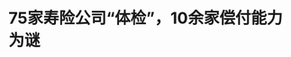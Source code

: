 <!DOCTYPE html>
<html lang="zh-CN">

<head>
    
<title>75家寿险公司“体检”，10余家偿付能力为谜_腾讯新闻</title>
<meta name="keywords" content="寿险公司,保险公司,体检">
<meta name="description" content="当你投保时，首要之务要看保险公司的哪项指标？答案是偿付能力。它是保险公司经营发展的生命线，亦是保险公司对保单持有人履行赔付义务的能力。国家金融监督管理总局最新数据显示，2025年一季度末，保险公司偿付能力保持充足。《保险公司偿付能力管理规定》明确，保险公司偿付能力达标的标准为：核心偿付能力充足率不低于5...">
<meta name="author" content="腾讯网">
<meta name="copyright" content="Copyright 1998 - 2025 Tencent. All Rights Reserved">
<meta property="og:type" content="news" />

<meta property="og:title" content="75家寿险公司“体检”，10余家偿付能力为谜_腾讯新闻" />
<meta property="og:description" content="当你投保时，首要之务要看保险公司的哪项指标？答案是偿付能力。它是保险公司经营发展的生命线，亦是保险公司对保单持有人履行赔付义务的能力。国家金融监督管理总局最新数据显示，2025年一季度末，保险公司偿付能力保持充足。《保险公司偿付能力管理规定》明确，保险公司偿付能力达标的标准为：核心偿付能力充足率不低于5..." />
<meta property="og:url" content="https://news.qq.com/rain/a/20250603A00W5H00" />
<meta property="og:image" content="https://inews.gtimg.com/news_ls/Oe_W-8awrJrGsNxd3IDfZv1oskSN-zPBOI59LfCrOTPEcAA_640330/0" />
<meta property="article:author" content="南方周末" />
<meta property="article:published_time" content="2025-06-03 09:00:12" />
<meta property="category" content="finance" />

<meta name="baidu-site-verification" content="jJeIJ5X7pP" />
    <meta charset="utf-8" />
<meta http-equiv="X-UA-Compatible" content="IE=Edge" />
<meta name="viewport" content="width=device-width, initial-scale=1, shrink-to-fit=no" />
<link rel="dns-prefetch" href="mat1.gtimg.com">
<link rel="dns-prefetch" href="i.news.qq.com">
<link rel="shortcut icon" href="https://mat1.gtimg.com/qqcdn/qqindex2021/favicon.ico">
<script nomodule="true" src="https://mat1.gtimg.com/qqcdn/qqindex2021/common-static/20240515201444/core3-37-1.min.js"></script>
<script>
  try {
    if (!window.IntersectionObserver) {
      var observerScript = document.createElement('script');
      observerScript.src = "https://mat1.gtimg.com/qqcdn/qqindex2021/common-static/20241024141058/intersection-observer-polyfill.js";
      document.head.appendChild(observerScript);
    }
  } catch (error) {}
</script>

<script>
  try {
    if (!Element.prototype.scrollTo) {
      var scrollScript = document.createElement('script');
      scrollScript.src = "https://mat1.gtimg.com/qqcdn/qqindex2021/common-static/20241025153001/scroll-behavior-polyfill.js";
      document.head.appendChild(scrollScript);
    }
  } catch (error) {}
</script>
<script>
  try {
    if ('scrollRestoration' in window.history) {
      window.history.scrollRestoration = 'manual';
    }
    window.isPcClient = Boolean(window.electron) && (
      window.navigator.userAgent.indexOf('pc-client') > 0 ||
      window.navigator.userAgent.indexOf('TencentNews') > 0
    );
  } catch {}
</script>
<script>
  try {
    if (window.isPcClient) {
      var bodyStyle = document.createElement('style');
      bodyStyle.innerText = 'body{ zoom: 0.95 }';
      document.head.appendChild(bodyStyle);
    }
  } catch {}
</script>
<script>
  window.DATA = {"url":"https://view.inews.qq.com/a/20250603A00W5H00","article_id":"20250603A00W5H00","article_type":"0","title":"75家寿险公司“体检”，10余家偿付能力为谜","desc":"当你投保时，首要之务要看保险公司的哪项指标？答案是偿付能力。它是保险公司经营发展的生命线，亦是保险公司对保单持有人履行赔付义务的能力。国家金融监督管理总局最新数据显示，2025年一季度末，保险公司偿付能力保持充足。《保险公司偿付能力管理规定》明确，保险公司偿付能力达标的标准为：核心偿付能力充足率不低于5...","iNewsRecommendLevel":1,"abstract":"当你投保时，首要之务要看保险公司的哪项指标？答案是偿付能力。它是保险公司经营发展的生命线，亦是保险公司对保单持有人履行赔付义务的能力。国家金融监督管理总局最新数据显示，2025年一季度末，保险公司偿付能力保持充足。《保险公司偿付能力管理规定》明确，保险公司偿付能力达标的标准为：核心偿付能力充足率不低于5...","catalog1":"finance","ad_channel_sign":"finance","introduction":"","media":"南方周末","media_id":"1052","pubtime":"2025-06-03 09:00:12","comment_id":"8416909787","political":0,"cmsId":"20250603A00W5H00","cms_id":"20250603A00W5H00","closeAllAd":0,"closeAllFavorite":false,"originContent":{"directory":{"ai_list":[{"desc":"保险公司偿付能力的重要性","link":"AIPOS_0"},{"desc":"偿付能力达标的标准","link":"AIPOS_1"},{"desc":"部分寿险公司偿付能力问题","link":"AIPOS_2"},{"desc":"偿付能力充足率的计算方式","link":"AIPOS_3"},{"desc":"14家未披露偿付能力报告的公司","link":"AIPOS_4"}],"enable":1,"list":null},"key_points_show":["2025年一季度末，保险公司偿付能力保持充足，但部分中小寿险公司偿付能力问题不乐观。","61家披露偿付能力报告的寿险公司中，华汇人寿“双率”均高约2000%，却不达标，而达标的60家寿险公司则有过半“双率”环比同降。","由于低利率环境和新旧会计准则切换影响，寿险公司资产和负债的久期缺口较大，可能影响偿付能力。","目前，上市寿险公司平均久期缺口在5年左右，14家未披露偿付能力偿付能力报告的公司存在一定的经营风险。","为提升偿付能力，寿险公司可通过内源性和外生性两种方式优化偿付能力，如优化资产负债结构、增资与发债等。"],"text":"\u003cdiv class=\"rich_media_content\"\u003e\u003cp style=\"text-align: justify\"\u003e\u003c!--AIPOS_0--\u003e当你投保时，首要之务要看保险公司的哪项指标？答案是偿付能力。它是保险公司经营发展的生命线，亦是保险公司对保单持有人履行赔付义务的能力。\u003c/p\u003e\u003cp style=\"text-align: justify\"\u003e国家金融监督管理总局最新数据显示，2025年一季度末，保险公司偿付能力保持充足。\u003c/p\u003e\u003cp style=\"text-align: justify\"\u003e\u003c!--AIPOS_1--\u003e《保险公司偿付能力管理规定》明确，保险公司偿付能力达标的标准为：核心偿付能力充足率不低于50%；综合偿付能力充足率不低于100%；风险综合评级在B类及以上。如果以上三个指标有一个不满足，即属于偿付能力不达标公司。\u003c/p\u003e\u003cp style=\"text-align: justify\"\u003e\u003c!--AIPOS_2--\u003e南方周末新金融研究中心研究员历时两周统计分析发现，寿险业整体综合偿付能力充足率和核心偿付能力充足率（下称“双率”）均环比略升。但披露偿付能力报告的61家寿险公司中，华汇人寿“双率”均高约2000%，却不达标，而达标的60家寿险公司则有过半“双率”环比同降。更有14家寿险公司未按规定披露偿付能力报告。这意味着部分中小寿险公司偿付能力问题不乐观。\u003c/p\u003e\u003cp style=\"text-align: justify\"\u003e一位接受南方周末新金融研究中心研究员调研的寿险业资深人士分析称，在当前低利率环境下，叠加新旧会计准则切换影响，寿险公司资产和负债的久期缺口较大。如果资产端公允价值增加额小于负债端准备金增加额，净资产就会下降，进而影响寿险公司偿付能力。其推算，目前上市寿险公司平均久期缺口在5年左右。\u003c/p\u003e\u003ch4\u003e14家未披露偿付能力\u003c/h4\u003e\u003cp style=\"text-align: justify\"\u003e偿付能力报告是险企的定期“体检表”，及时披露偿付能力报告是保险公司的应尽义务。\u003c/p\u003e\u003cp style=\"text-align: justify\"\u003e《保险公司偿付能力监管规则第15号：偿付能力信息公开披露》第二章第十四条规定，保险公司不能按时公开披露偿付能力信息的，应当在规定的公开披露期限之前，在公司官方网站首页公布不能按时披露的原因及预计披露的时间。\u003c/p\u003e\u003cp style=\"text-align: justify\"\u003e\u003c!--AIPOS_3--\u003e何谓偿付能力充足率？它是实际资本与最低资本的比值。其中，实际资本为保险公司的认可资产减去认可负债；最低资本是监管要求险企应该具有的资本数额，为根据偿付能力监管规则计算所得。\u003c/p\u003e\u003cp style=\"text-align: justify\"\u003e\u003c!--AIPOS_4--\u003e南方周末新金融研究中心研究员历时两周统计并分析现存75家寿险公司发现，截至目前，共有14家寿险公司仍未披露2025年一季度偿付能力报告。75家寿险公司为国家金融监督管理总局最新公布的保险机构法人名单中所指寿险公司，不包括健康险和养老险公司。\u003c/p\u003e\u003cp style=\"text-align: center\" class=\"contentImg image\"\u003e\u003c!--IMG_0--\u003e \u003c/p\u003e\u003cp style=\"text-align: justify\"\u003e这14家寿险公司中，大多数公司偿付能力报告停滞在2021年，\u003c!--SECURE_LINK_BEGIN_0--\u003e合众人寿\u003c!--SECURE_LINK_END_0--\u003e和国华人寿为2024年新增。这些公司并未在其官网进行任何说明公告。南方周末新金融研究中心研究员在调研中发现，行业中有寿险公司因资产重组被豁免披露的先例，如大家人寿等。瑞众人寿、汇中人寿和海港人寿亦因重组而来。其他几家则可能存在一定的经营风险。以君康人寿为例，该公司在正式营业的19年中三次改名，各路股东相继跌倒，近期将再次更名为“富泽人寿”。这一消息也在1月20日国家市场监督管理总局披露的最新企业申报登记公告中得到证实。激进投资、营收下滑、资不抵债、偿付能力不足······相似的戏码似乎在上海人寿和渤海人寿等公司身上上演。\u003c!--MID_AD_0--\u003e\u003c!--EOP_0--\u003e\u003c/p\u003e\u003c!--MID_ARTICLE_AD_0--\u003e\u003c!--PARAGRAPH_0--\u003e\u003cp style=\"text-align: justify\"\u003e南方周末新金融研究中心研究员认为，除几家重组而生的公司外，长期不披露偿付能力报告的公司在向外界传递风险信号，而风险累积早有预兆。过往十年，上述14家寿险公司多采取激进的“保险资产驱动”经营模式。自2015年起，负债端依赖趸缴和短期期缴类理财型产品，资产端则激进布局股权和不动产投资领域，甚至挪作他用，由此引发资产端和负债端失衡等一系列问题。\u003c/p\u003e\u003cp style=\"text-align: justify\"\u003e南方周末新金融研究中心研究员调研发现，正是在这样的背景下，监管机构于2017年推动“偿二代二期”建设。“偿二代”即中国第二代偿付能力监管体系，始于2012年原中国保监会发布的《中国第二代偿付能力监管制度体系建设规划》，经过2016年和2022年两次完善，逐步形成目前既符合我国国情又具国际可比性的风险导向“偿二代二期”偿付能力监管体系。\u003c/p\u003e\u003cp style=\"text-align: justify\"\u003e“偿二代”二期出台的目的是从严认定资本，引导险企回归保障本源。针对投资性房地产评估增值的风险隐患，偿二代二期明确保险公司应当以成本计量模式确定投资性房地产的认可价值，不得将投资性房地产的评估增值计入实际资本，防止高估偿付能力。\u003c/p\u003e\u003cp style=\"text-align: justify\"\u003e针对保险公司对非主业范围内的子公司长期股权投资，实施资本100%全额扣除，引导保险公司专注主业，防止资本无序扩张。\u003c/p\u003e\u003ch4\u003e1家不达标，19家获A\u003c/h4\u003e\u003cp style=\"text-align: justify\"\u003e在已披露偿付能力报告的61家寿险公司中，整体“健康”程度如何？\u003c/p\u003e\u003cp style=\"text-align: justify\"\u003e60家公司达标，更有19家公司的风险综合评级获得最高等级A。还有三峡人寿和北大方正人寿风险综合评级则由C转B，实现“摘帽”。\u003c/p\u003e\u003cp style=\"text-align: center\" class=\"contentImg image\"\u003e\u003c!--IMG_1--\u003e \u003c/p\u003e\u003cp style=\"text-align: justify\"\u003e唯一“不合格”的是华汇人寿。南方周末新金融研究中心调研发现，2025年第一季度，华汇人寿核心偿付能力充足率和综合偿付能力充足率分别达1999.59%和2013.65%，但风险综合评级已连续12个季度被评为C类。\u003c/p\u003e\u003cp style=\"text-align: justify\"\u003e事实上，该公司自2011年成立以来长期处于亏损状态，年度信息披露报告自2013年至今连续12年暂缓披露。截至目前，公司仅存一款可售团体定期寿险但无法形成团体保障计划，且公司未成功备案新产品、开展新业务，市场竞争力严重不足。一季度，华汇人寿保险业务收入刚突破24万元。\u003c/p\u003e\u003cp style=\"text-align: justify\"\u003e偿付能力与保险公司经营密切相关。金融监管总局《人身保险公司监管评级办法》规定，偿付能力是影响监管评级的六大维度之一。偿付能力严重不足，被认定为重大风险情形之一，需要采取的措施包括控制风险较高、管理薄弱领域业务增长和风险敞口，责令停止接受新业务，必要时应制定实施风险处置方案；与此同时，监管部门对不少创新业务设定了偿付能力门槛，如开展个人养老金业务要求综合偿付能力充足率不低于 150%、核心偿付能力充足率不低于75%。\u003c!--MID_AD_1--\u003e\u003c!--EOP_1--\u003e\u003c/p\u003e\u003c!--MID_ARTICLE_AD_1--\u003e\u003c!--PARAGRAPH_1--\u003e\u003cp style=\"text-align: justify\"\u003e一位不愿具名的业内人士向南方周末新金融研究中心研究员分析称，华汇人寿偿付能力“双率”畸高系业务停滞所致。该公司在2025年第一季度偿付能力报告中称，目前面临两大风险：一是公司治理结构不完善，公司治理存在合规风险；二是新产品报批受限，业务经营停滞，无法实现经营目标。\u003c/p\u003e\u003cp style=\"text-align: justify\"\u003e在披露偿付能力报告的61家公司中，11家寿险公司未披露最新一期风险综合评级，但从上一期风险综合评级看，这些公司偿付能力均达标。\u003c/p\u003e\u003ch4\u003e14家升，36家降\u003c/h4\u003e\u003cp style=\"text-align: justify\"\u003e在60家偿付能力达标的寿险公司中，哪些公司的“双率”在上升，哪些在下降？\u003c/p\u003e\u003cp style=\"text-align: justify\"\u003e南方周末新金融研究中心统计发现，本季度36家寿险公司“双率”环比同降，但亦有14家寿险公司“双率”环比均升。\u003c/p\u003e\u003cp style=\"text-align: center\" class=\"contentImg image\"\u003e\u003c!--IMG_2--\u003e \u003c/p\u003e\u003cp style=\"text-align: justify\"\u003e南方周末新金融研究中心统计发现，除华汇人寿外，共有52家寿险公司满足个人养老金业务偿付能力要求。但目前获准参加个人养老金保险业务的保险公司不足 30家。其中，寿险公司以上市公司和银行系寿险公司为主，包括国民养老、太平养老、泰康养老等养老保险公司。根据原银保监会发布的《关于保险公司开展个人养老金业务有关事项的通知》，开展个人养老金业务的保险公司要满足财务与偿付能力、风险与合规、信息管理系统等6项基本要求。在政策和市场推动下，越来越多的保险公司积极布局养老产业。目前在售个人养老金产品（保险类）124款。\u003c!--MID_AD_2--\u003e\u003c!--EOP_2--\u003e\u003c/p\u003e\u003c!--MID_ARTICLE_AD_2--\u003e\u003c!--PARAGRAPH_2--\u003e\u003cp style=\"text-align: justify\"\u003e偿付能力也影响权益投资比例上限。根据相关规定，保险公司上季末综合偿付能力充足率不足100%的，权益类资产投资余额不得高于公司上季末总资产的10%；保险公司上季末综合偿付能力充足率为 100%以上（含此数，下同）但不足 150%的，权益类资产投资余额不得高于公司上季末总资产的 20%；只有保险公司上季末综合偿付能力充足率为350%以上，权益类资产投资余额才能提升至公司上季末总资产的45%。\u003c!--MID_AD_3--\u003e\u003c!--EOP_3--\u003e\u003c/p\u003e\u003c!--MID_ARTICLE_AD_3--\u003e\u003c!--PARAGRAPH_3--\u003e\u003cp style=\"text-align: justify\"\u003e南方周末新金融研究中心研究员统计发现，除华汇人寿外，仅有友邦人寿和中美联泰大都会两家寿险公司综合偿付能力充足率超过350%。\u003c/p\u003e\u003cp style=\"text-align: justify\"\u003e决定偿付能力的关键因子是什么？在“偿二代”二期规则下，净资产是\u003c!--VERTICAL_CARD_BEGIN_0--\u003e核心一级资本\u003c!--VERTICAL_CARD_END_0--\u003e的基础，各级资本与净资产“挂钩”。\u003c/p\u003e\u003cp style=\"text-align: justify\"\u003e南方周末新金融研究中心统计发现，2025年第一季度，除信泰人寿未披露净资产数据外，42家寿险公司净资产环比下降。其中，国富人寿降幅最大，人保寿险和长生人寿紧随其后。\u003c/p\u003e\u003cp style=\"text-align: justify\"\u003e鼎诚人寿是唯一一家净资产为负的寿险公司，即资不抵债。鼎诚人寿成立于2009年，原名新光海航人寿，由海航集团和台湾新光人寿共同筹建，但自成立以来，连续亏损累计近20亿元。\u003c/p\u003e\u003cp style=\"text-align: justify\"\u003e保险公司净资产变动因素包括当前净利润、其他综合收益、分红及其他。\u003c!--SECURE_LINK_BEGIN_1--\u003e华泰证券\u003c!--SECURE_LINK_END_1--\u003e分析称，在新会计准则下，对于资产负债存在错配的保险公司，利率会通过其他综合收益影响其净资产，净资产对利率敏感。\u003c/p\u003e\u003cp style=\"text-align: justify\"\u003e在新会计准则下，传统险准备金（负债）对利率高度敏感，利率下行导致准备金膨胀，需要资产端的债券增值予以对冲。如果资负两边波动幅度不一致，就会导致净资产波动，这也是利率风险另一种呈现形式。\u003c/p\u003e\u003cp style=\"text-align: justify\"\u003e而保险公司基本选择将利率造成的资产负债波动计入其他综合收益，因此此处的波动不会影响利润，通过其他综合收益影响净资产。\u003c/p\u003e\u003cp style=\"text-align: justify\"\u003e南方周末新金融研究中心研究员调研发现，市场普遍预计利率下行仍将持续。2025年第一季度，债市利率波动加大，10年期国债收益率一度突破1.60%，而信用债收益率整体上行，3年期AAA级中短期票据信用利差也一度扩大至37基点。\u003c/p\u003e\u003ch4\u003e已补血超330亿元\u003c/h4\u003e\u003cp style=\"text-align: justify\"\u003e在低利率环境下，寿险公司如何提升偿付能力？\u003c/p\u003e\u003cp style=\"text-align: justify\"\u003e南方周末新金融研究中心调研发现，多数寿险公司预计下季度偿付能力仍将下降。对寿险公司而言，主要有内源性和外生性两种方式优化偿付能力。前者指优化资产负债结构，提升经营业绩，后者指增资与发债等。\u003c/p\u003e\u003cp style=\"text-align: justify\"\u003e南方周末新金融研究中心统计发现，2025年第一季度，除信泰人寿未披露净利润外，21家寿险公司处于亏损状态，其中11家连续两个季度亏损。横琴人寿亏损最多，达3.57亿元。\u003c!--SECURE_LINK_BEGIN_2--\u003e中国人寿\u003c!--SECURE_LINK_END_2--\u003e、平安人寿和新华人寿净利润位居前三。\u003c/p\u003e\u003cp style=\"text-align: justify\"\u003e在此背景下，2025年第一季度13家寿险公司“补血”超330亿元，其中永续债和资本补充债券等规模达到290亿元，占比达到86%；另有4家寿险公司合计增资近47亿元。\u003c/p\u003e\u003cp style=\"text-align: center\" class=\"contentImg image\"\u003e\u003c!--IMG_3--\u003e \u003c/p\u003e\u003cp style=\"text-align: justify\"\u003e不同的融资方式对偿付能力影响不同。根据资本吸收损失的性质和能力，保险公司资本分为两级四类，即核心资本和附属资本。其中，核心资本分为核心一级资本和核心二级资本；附属资本分为附属一级资本和附属二级资本。\u003c/p\u003e\u003cp style=\"text-align: justify\"\u003e按照《保险公司偿付能力监管规则第1号：实际资本》规定，永续债和股东增资可补充核心一级资本，而资本补充债券和次级债仅能补充附属二级资本。\u003c/p\u003e\u003cp style=\"text-align: justify\"\u003e资本补充债作为保险行业重要的资本补充工具，其发行规模严格与净资产挂钩。偿二代二期规则新增保单未来盈余分级后，部分保单未来盈余计入附属资本，这可能会造成对资本补充债发行规模的挤占。\u003c/p\u003e\u003cp style=\"text-align: justify\"\u003e股东增资亦非易事。偿二代二期根据我国保险业风险特征，针对股东违规出资导致资本不实问题，完善了资本定义，规定保险公司不得以任何形式直接或间接为非内源性资本提供资金或融资便利，防止股东套取保险资金或其他不合规资金向保险公司注资。\u003c/p\u003e\u003cp style=\"text-align: justify\"\u003e多位接受调研的业内人士表示，负债端补提准备金是寿险公司业绩和偿付能力承压的主要原因之一。预计2025-2026年准备金折现率基准750日曲线仍处于下行区间。他们还建议这些保险公司采取三类方式提升偿付能力充足率：考虑逆周期因素，适度松绑负债端利率锚；在低利率环境下，进一步优化资本分级与保单未来盈余上限约束，适当放宽附属资本占核心资本100%的资本限额；优化完善偿付能力相关投资风险因子。从政策上，在低利率环境下，险企对权益资产配置占比提升有潜在需求。因此，应出台支持保险资金权益投资相关政策，从投资领域和持有期限等维度细化风险因子分类。\u003c!--MID_AD_4--\u003e\u003c!--EOP_4--\u003e\u003c/p\u003e\u003c!--MID_ARTICLE_AD_4--\u003e\u003c!--PARAGRAPH_4--\u003e\u003cp\u003e\u003c/p\u003e\u003cp class=\"author\"\u003e南方周末新金融研究中心研究员张文景 实习生 雷冰 何晨硕\u003c/p\u003e\u003cp class=\"author\"\u003e责编 丰雨\u003c/p\u003e\u003cdiv powered-by=\"qqnews_ex-editor\"\u003e\u003c/div\u003e\u003cstyle\u003e.rich_media_content{--news-tabel-th-night-color: #444444;--news-font-day-color: #333;--news-font-night-color: #d9d9d9;--news-bottom-distance: 22px}.rich_media_content p:not([data-exeditor-arbitrary-box=image-box]){letter-spacing:.5px;line-height:30px;margin-bottom:var(--news-bottom-distance);word-wrap:break-word}.rich_media_content{color:var(--news-font-day-color);font-size:18px}@media(prefers-color-scheme:dark){body:not([data-weui-theme=light]):not([dark-mode-disable=true]) .rich_media_content p:not([data-exeditor-arbitrary-box=image-box]){letter-spacing:.5px;line-height:30px;margin-bottom:var(--news-bottom-distance);word-wrap:break-word}body:not([data-weui-theme=light]):not([dark-mode-disable=true]) .rich_media_content{color:var(--news-font-night-color)}}.data_color_scheme_dark .rich_media_content p:not([data-exeditor-arbitrary-box=image-box]){letter-spacing:.5px;line-height:30px;margin-bottom:var(--news-bottom-distance);word-wrap:break-word}.data_color_scheme_dark .rich_media_content{color:var(--news-font-night-color)}.data_color_scheme_dark .rich_media_content{font-size:18px}.rich_media_content p[data-exeditor-arbitrary-box=image-box]{margin-bottom:11px}.rich_media_content\u003ediv:not(.qnt-video),.rich_media_content\u003esection{margin-bottom:var(--news-bottom-distance)}.rich_media_content hr{margin-bottom:var(--news-bottom-distance)}.rich_media_content .link_list{margin:0;margin-top:20px;min-height:0!important}.rich_media_content blockquote{background:#f9f9f9;border-left:6px solid #ccc;margin:1.5em 10px;padding:.5em 10px}.rich_media_content blockquote p{margin-bottom:0!important}.data_color_scheme_dark .rich_media_content blockquote{background:#323232}@media(prefers-color-scheme:dark){body:not([data-weui-theme=light]):not([dark-mode-disable=true]) .rich_media_content blockquote{background:#323232}}.rich_media_content ol[data-ex-list]{--ol-start: 1;--ol-list-style-type: decimal;list-style-type:none;counter-reset:olCounter calc(var(--ol-start,1) - 1);position:relative}.rich_media_content ol[data-ex-list]\u003eli\u003e:first-child::before{content:counter(olCounter,var(--ol-list-style-type)) '. ';counter-increment:olCounter;font-variant-numeric:tabular-nums;display:inline-block}.rich_media_content ul[data-ex-list]{--ul-list-style-type: circle;list-style-type:none;position:relative}.rich_media_content ul[data-ex-list].nonUnicode-list-style-type\u003eli\u003e:first-child::before{content:var(--ul-list-style-type) ' ';font-variant-numeric:tabular-nums;display:inline-block;transform:scale(0.5)}.rich_media_content ul[data-ex-list].unicode-list-style-type\u003eli\u003e:first-child::before{content:var(--ul-list-style-type) ' ';font-variant-numeric:tabular-nums;display:inline-block;transform:scale(0.8)}.rich_media_content ol:not([data-ex-list]){padding-left:revert}.rich_media_content ul:not([data-ex-list]){padding-left:revert}.rich_media_content table{display:table;border-collapse:collapse;margin-bottom:var(--news-bottom-distance)}.rich_media_content table th,.rich_media_content table td{word-wrap:break-word;border:1px solid #ddd;white-space:nowrap;padding:2px 5px}.rich_media_content table th{font-weight:700;background-color:#f0f0f0;text-align:left}.rich_media_content table p{margin-bottom:0!important}.data_color_scheme_dark .rich_media_content table th{background:var(--news-tabel-th-night-color)}@media(prefers-color-scheme:dark){body:not([data-weui-theme=light]):not([dark-mode-disable=true]) .rich_media_content table th{background:var(--news-tabel-th-night-color)}}.rich_media_content .qqnews_image_desc,.rich_media_content p[type=om-image-desc]{line-height:20px!important;text-align:center!important;font-size:14px!important;color:#666!important}.rich_media_content div[data-exeditor-arbitrary-box=wrap]:not([data-exeditor-arbitrary-box-special-style]){max-width:100%}.rich_media_content .qqnews-content{--wmfont: 0;--wmcolor: transparent;font-size:var(--wmfont);color:var(--wmcolor);line-height:var(--wmfont)!important;margin-bottom:var(--wmfont)!important}.rich_media_content .qqnews_sign_emphasis{background:#f7f7f7}.rich_media_content .qqnews_sign_emphasis ol{word-wrap:break-word;border:none;color:#5c5c5c;line-height:28px;list-style:none;margin:14px 0 6px;padding:16px 15px 4px}.rich_media_content .qqnews_sign_emphasis p{margin-bottom:12px!important}.rich_media_content .qqnews_sign_emphasis ol\u003eli\u003ep{padding-left:30px}.rich_media_content .qqnews_sign_emphasis ol\u003eli{list-style:none}.rich_media_content .qqnews_sign_emphasis ol\u003eli\u003ep:first-child::before{margin-left:-30px;content:counter(olCounter,decimal) ''!important;counter-increment:olCounter!important;font-variant-numeric:tabular-nums!important;background:#37f;border-radius:2px;color:#fff;font-size:15px;font-style:normal;text-align:center;line-height:18px;width:18px;height:18px;margin-right:12px;position:relative;top:-1px}.data_color_scheme_dark .rich_media_content .qqnews_sign_emphasis{background:#262626}.data_color_scheme_dark .rich_media_content .qqnews_sign_emphasis ol\u003eli\u003ep{color:#a9a9a9}@media(prefers-color-scheme:dark){body:not([data-weui-theme=light]):not([dark-mode-disable=true]) .rich_media_content .qqnews_sign_emphasis{background:#262626}body:not([data-weui-theme=light]):not([dark-mode-disable=true]) .rich_media_content .qqnews_sign_emphasis ol\u003eli\u003ep{color:#a9a9a9}}.rich_media_content h1,.rich_media_content h2,.rich_media_content h3,.rich_media_content h4,.rich_media_content h5,.rich_media_content h6{margin-bottom:var(--news-bottom-distance);font-weight:700}.rich_media_content h1{font-size:20px}.rich_media_content h2,.rich_media_content h3{font-size:19px}.rich_media_content h4,.rich_media_content h5,.rich_media_content h6{font-size:18px}.rich_media_content li:empty{display:none}.rich_media_content ul,.rich_media_content ol{margin-bottom:var(--news-bottom-distance)}.rich_media_content div\u003ep:only-child{margin-bottom:0!important}.rich_media_content .cms-cke-widget-title-wrap p{margin-bottom:0!important}\u003c/style\u003e\u003c/div\u003e","version":"v2"},"originAttribute":{"IMG_0":{"bigOrigUrl":"https://inews.gtimg.com/om_bt/OS2Vp-1CVdLmUyqWGn9eQH0J8zkzLYShO-YNs5rxcdUlIAA/0","compressUrl":"https://inews.gtimg.com/om_bt/OS2Vp-1CVdLmUyqWGn9eQH0J8zkzLYShO-YNs5rxcdUlIAA/641","desc":"","fullPic":"1","height":870,"imgurl0":"https://inews.gtimg.com/om_bt/OS2Vp-1CVdLmUyqWGn9eQH0J8zkzLYShO-YNs5rxcdUlIAA/0","imgurl1000":"https://inews.gtimg.com/om_bt/OS2Vp-1CVdLmUyqWGn9eQH0J8zkzLYShO-YNs5rxcdUlIAA/1000","islong":0,"origUrl":"https://inews.gtimg.com/om_bt/OS2Vp-1CVdLmUyqWGn9eQH0J8zkzLYShO-YNs5rxcdUlIAA/641","size":307,"style":"display: inline-block; max-width: 100%; width: 1280px","thumb":"https://inews.gtimg.com/om_bt/OS2Vp-1CVdLmUyqWGn9eQH0J8zkzLYShO-YNs5rxcdUlIAA_181x181s/0","url":"https://inews.gtimg.com/om_bt/OS2Vp-1CVdLmUyqWGn9eQH0J8zkzLYShO-YNs5rxcdUlIAA/641","width":641},"IMG_1":{"bigOrigUrl":"https://inews.gtimg.com/om_bt/Ouy6rivKrXLQ4ZSIjssG1XAX2BrIcfzisXtmq4CT_PgeEAA/0","compressUrl":"https://inews.gtimg.com/om_bt/Ouy6rivKrXLQ4ZSIjssG1XAX2BrIcfzisXtmq4CT_PgeEAA/641","desc":"","fullPic":"1","height":535,"imgurl0":"https://inews.gtimg.com/om_bt/Ouy6rivKrXLQ4ZSIjssG1XAX2BrIcfzisXtmq4CT_PgeEAA/0","imgurl1000":"https://inews.gtimg.com/om_bt/Ouy6rivKrXLQ4ZSIjssG1XAX2BrIcfzisXtmq4CT_PgeEAA/1000","islong":0,"origUrl":"https://inews.gtimg.com/om_bt/Ouy6rivKrXLQ4ZSIjssG1XAX2BrIcfzisXtmq4CT_PgeEAA/641","size":149,"style":"display: inline-block; max-width: 100%; width: 1280px","thumb":"https://inews.gtimg.com/om_bt/Ouy6rivKrXLQ4ZSIjssG1XAX2BrIcfzisXtmq4CT_PgeEAA_181x181s/0","url":"https://inews.gtimg.com/om_bt/Ouy6rivKrXLQ4ZSIjssG1XAX2BrIcfzisXtmq4CT_PgeEAA/641","width":641},"IMG_2":{"bigOrigUrl":"https://inews.gtimg.com/om_bt/OE-cXRdm07FlL2YZQdMuf8n3X5g-4S8Ky35YfljOTB2n8AA/0","compressUrl":"https://inews.gtimg.com/om_bt/OE-cXRdm07FlL2YZQdMuf8n3X5g-4S8Ky35YfljOTB2n8AA/641","desc":"","fullPic":"1","height":336,"imgurl0":"https://inews.gtimg.com/om_bt/OE-cXRdm07FlL2YZQdMuf8n3X5g-4S8Ky35YfljOTB2n8AA/0","imgurl1000":"https://inews.gtimg.com/om_bt/OE-cXRdm07FlL2YZQdMuf8n3X5g-4S8Ky35YfljOTB2n8AA/1000","islong":0,"origUrl":"https://inews.gtimg.com/om_bt/OE-cXRdm07FlL2YZQdMuf8n3X5g-4S8Ky35YfljOTB2n8AA/641","size":112,"style":"display: inline-block; max-width: 100%; width: 1280px","thumb":"https://inews.gtimg.com/om_bt/OE-cXRdm07FlL2YZQdMuf8n3X5g-4S8Ky35YfljOTB2n8AA_181x181s/0","url":"https://inews.gtimg.com/om_bt/OE-cXRdm07FlL2YZQdMuf8n3X5g-4S8Ky35YfljOTB2n8AA/641","width":641},"IMG_3":{"bigOrigUrl":"https://inews.gtimg.com/om_bt/O4su94f2GYsh2v1aa8nGhOolpcEYdB0783BYTdV7-wwGIAA/0","compressUrl":"https://inews.gtimg.com/om_bt/O4su94f2GYsh2v1aa8nGhOolpcEYdB0783BYTdV7-wwGIAA/641","desc":"","fullPic":"1","height":842,"imgurl0":"https://inews.gtimg.com/om_bt/O4su94f2GYsh2v1aa8nGhOolpcEYdB0783BYTdV7-wwGIAA/0","imgurl1000":"https://inews.gtimg.com/om_bt/O4su94f2GYsh2v1aa8nGhOolpcEYdB0783BYTdV7-wwGIAA/1000","islong":0,"origUrl":"https://inews.gtimg.com/om_bt/O4su94f2GYsh2v1aa8nGhOolpcEYdB0783BYTdV7-wwGIAA/641","size":269,"style":"display: inline-block; max-width: 100%; width: 1280px","thumb":"https://inews.gtimg.com/om_bt/O4su94f2GYsh2v1aa8nGhOolpcEYdB0783BYTdV7-wwGIAA_181x181s/0","url":"https://inews.gtimg.com/om_bt/O4su94f2GYsh2v1aa8nGhOolpcEYdB0783BYTdV7-wwGIAA/641","width":641},"SECURE_LINK_BEGIN_1":{"cms_orig_info":{"desc":"华泰证券","trust_level":1,"type":"huaci_stock","url":"https://wzq.tenpay.com/mm/detail?type=1\u0026scode=601688\u0026stat_data=Ozm00p000n006"},"desc":"华泰证券","trust_level":1,"type":"huaci_stock","url":"https://wzq.tenpay.com/mm/detail?type=1\u0026scode=601688\u0026stat_data=Ozm00p000n006"},"SECURE_LINK_BEGIN_2":{"cms_orig_info":{"desc":"中国人寿","trust_level":1,"type":"huaci_stock","url":"https://wzq.tenpay.com/mm/detail?type=1\u0026scode=601628\u0026stat_data=Ozm00p000n006"},"desc":"中国人寿","trust_level":1,"type":"huaci_stock","url":"https://wzq.tenpay.com/mm/detail?type=1\u0026scode=601628\u0026stat_data=Ozm00p000n006"},"SECURE_LINK_END_1":{"trust_level":1},"SECURE_LINK_END_2":{"trust_level":1},"VERTICAL_CARD_BEGIN_0":{"a_version":"21_android_7.4.57","desc":"核心一级资本","detail_url":"qqnews://article_9528?act=ai_chat\u0026vertical_card_type=ai\u0026vertical_card_desc=%E6%A0%B8%E5%BF%83%E4%B8%80%E7%BA%A7%E8%B5%84%E6%9C%AC\u0026a_version=21_android_7.4.57\u0026i_version=11.0_qqnews_7.4.70","i_version":"11.0_qqnews_7.4.70","previous_context":"资产的45%。南方周末新金融研究中心研究员统计发现，除华汇人寿外，仅有友邦人寿和中美联泰大都会两家寿险公司综合偿付能力充足率超过350%。决定偿付能力的关键因子是什么？在“偿二代”二期规则下，净资产是","subsequent_context":"的基础，各级资本与净资产“挂钩”。南方周末新金融研究中心统计发现，2025年第一季度，除信泰人寿未披露净资产数据外，42家寿险公司净资产环比下降。其中，国富人寿降幅最大，人保寿险和长生人寿紧随其后。鼎","type":"ai","url":"qqnews://article_9528?act=ai_chat\u0026vertical_card_type=ai\u0026vertical_card_desc=%E6%A0%B8%E5%BF%83%E4%B8%80%E7%BA%A7%E8%B5%84%E6%9C%AC\u0026jumpinfo=%7B%22scene%22%3A%22algo_scribe_words%22%2C%22sentence%22%3A%22%E6%A0%B8%E5%BF%83%E4%B8%80%E7%BA%A7%E8%B5%84%E6%9C%AC%22%2C%22sentenceContext%22%3A%22%E8%B5%84%E4%BA%A7%E7%9A%8445%25%E3%80%82%E5%8D%97%E6%96%B9%E5%91%A8%E6%9C%AB%E6%96%B0%E9%87%91%E8%9E%8D%E7%A0%94%E7%A9%B6%E4%B8%AD%E5%BF%83%E7%A0%94%E7%A9%B6%E5%91%98%E7%BB%9F%E8%AE%A1%E5%8F%91%E7%8E%B0%EF%BC%8C%E9%99%A4%E5%8D%8E%E6%B1%87%E4%BA%BA%E5%AF%BF%E5%A4%96%EF%BC%8C%E4%BB%85%E6%9C%89%E5%8F%8B%E9%82%A6%E4%BA%BA%E5%AF%BF%E5%92%8C%E4%B8%AD%E7%BE%8E%E8%81%94%E6%B3%B0%E5%A4%A7%E9%83%BD%E4%BC%9A%E4%B8%A4%E5%AE%B6%E5%AF%BF%E9%99%A9%E5%85%AC%E5%8F%B8%E7%BB%BC%E5%90%88%E5%81%BF%E4%BB%98%E8%83%BD%E5%8A%9B%E5%85%85%E8%B6%B3%E7%8E%87%E8%B6%85%E8%BF%87350%25%E3%80%82%E5%86%B3%E5%AE%9A%E5%81%BF%E4%BB%98%E8%83%BD%E5%8A%9B%E7%9A%84%E5%85%B3%E9%94%AE%E5%9B%A0%E5%AD%90%E6%98%AF%E4%BB%80%E4%B9%88%EF%BC%9F%E5%9C%A8%E2%80%9C%E5%81%BF%E4%BA%8C%E4%BB%A3%E2%80%9D%E4%BA%8C%E6%9C%9F%E8%A7%84%E5%88%99%E4%B8%8B%EF%BC%8C%E5%87%80%E8%B5%84%E4%BA%A7%E6%98%AF%7B%E6%A0%B8%E5%BF%83%E4%B8%80%E7%BA%A7%E8%B5%84%E6%9C%AC%7D%E7%9A%84%E5%9F%BA%E7%A1%80%EF%BC%8C%E5%90%84%E7%BA%A7%E8%B5%84%E6%9C%AC%E4%B8%8E%E5%87%80%E8%B5%84%E4%BA%A7%E2%80%9C%E6%8C%82%E9%92%A9%E2%80%9D%E3%80%82%E5%8D%97%E6%96%B9%E5%91%A8%E6%9C%AB%E6%96%B0%E9%87%91%E8%9E%8D%E7%A0%94%E7%A9%B6%E4%B8%AD%E5%BF%83%E7%BB%9F%E8%AE%A1%E5%8F%91%E7%8E%B0%EF%BC%8C2025%E5%B9%B4%E7%AC%AC%E4%B8%80%E5%AD%A3%E5%BA%A6%EF%BC%8C%E9%99%A4%E4%BF%A1%E6%B3%B0%E4%BA%BA%E5%AF%BF%E6%9C%AA%E6%8A%AB%E9%9C%B2%E5%87%80%E8%B5%84%E4%BA%A7%E6%95%B0%E6%8D%AE%E5%A4%96%EF%BC%8C42%E5%AE%B6%E5%AF%BF%E9%99%A9%E5%85%AC%E5%8F%B8%E5%87%80%E8%B5%84%E4%BA%A7%E7%8E%AF%E6%AF%94%E4%B8%8B%E9%99%8D%E3%80%82%E5%85%B6%E4%B8%AD%EF%BC%8C%E5%9B%BD%E5%AF%8C%E4%BA%BA%E5%AF%BF%E9%99%8D%E5%B9%85%E6%9C%80%E5%A4%A7%EF%BC%8C%E4%BA%BA%E4%BF%9D%E5%AF%BF%E9%99%A9%E5%92%8C%E9%95%BF%E7%94%9F%E4%BA%BA%E5%AF%BF%E7%B4%A7%E9%9A%8F%E5%85%B6%E5%90%8E%E3%80%82%E9%BC%8E%22%2C%22source%22%3A%22article_sharepage_scribewords%22%7D","urls":{"qqcom":{"pc_url":"qqnews://article_9528?act=ai_chat\u0026vertical_card_type=ai\u0026vertical_card_desc=%E6%A0%B8%E5%BF%83%E4%B8%80%E7%BA%A7%E8%B5%84%E6%9C%AC\u0026jumpinfo=%7B%22scene%22%3A%22algo_scribe_words%22%2C%22sentence%22%3A%22%E6%A0%B8%E5%BF%83%E4%B8%80%E7%BA%A7%E8%B5%84%E6%9C%AC%22%2C%22sentenceContext%22%3A%22%E8%B5%84%E4%BA%A7%E7%9A%8445%25%E3%80%82%E5%8D%97%E6%96%B9%E5%91%A8%E6%9C%AB%E6%96%B0%E9%87%91%E8%9E%8D%E7%A0%94%E7%A9%B6%E4%B8%AD%E5%BF%83%E7%A0%94%E7%A9%B6%E5%91%98%E7%BB%9F%E8%AE%A1%E5%8F%91%E7%8E%B0%EF%BC%8C%E9%99%A4%E5%8D%8E%E6%B1%87%E4%BA%BA%E5%AF%BF%E5%A4%96%EF%BC%8C%E4%BB%85%E6%9C%89%E5%8F%8B%E9%82%A6%E4%BA%BA%E5%AF%BF%E5%92%8C%E4%B8%AD%E7%BE%8E%E8%81%94%E6%B3%B0%E5%A4%A7%E9%83%BD%E4%BC%9A%E4%B8%A4%E5%AE%B6%E5%AF%BF%E9%99%A9%E5%85%AC%E5%8F%B8%E7%BB%BC%E5%90%88%E5%81%BF%E4%BB%98%E8%83%BD%E5%8A%9B%E5%85%85%E8%B6%B3%E7%8E%87%E8%B6%85%E8%BF%87350%25%E3%80%82%E5%86%B3%E5%AE%9A%E5%81%BF%E4%BB%98%E8%83%BD%E5%8A%9B%E7%9A%84%E5%85%B3%E9%94%AE%E5%9B%A0%E5%AD%90%E6%98%AF%E4%BB%80%E4%B9%88%EF%BC%9F%E5%9C%A8%E2%80%9C%E5%81%BF%E4%BA%8C%E4%BB%A3%E2%80%9D%E4%BA%8C%E6%9C%9F%E8%A7%84%E5%88%99%E4%B8%8B%EF%BC%8C%E5%87%80%E8%B5%84%E4%BA%A7%E6%98%AF%7B%E6%A0%B8%E5%BF%83%E4%B8%80%E7%BA%A7%E8%B5%84%E6%9C%AC%7D%E7%9A%84%E5%9F%BA%E7%A1%80%EF%BC%8C%E5%90%84%E7%BA%A7%E8%B5%84%E6%9C%AC%E4%B8%8E%E5%87%80%E8%B5%84%E4%BA%A7%E2%80%9C%E6%8C%82%E9%92%A9%E2%80%9D%E3%80%82%E5%8D%97%E6%96%B9%E5%91%A8%E6%9C%AB%E6%96%B0%E9%87%91%E8%9E%8D%E7%A0%94%E7%A9%B6%E4%B8%AD%E5%BF%83%E7%BB%9F%E8%AE%A1%E5%8F%91%E7%8E%B0%EF%BC%8C2025%E5%B9%B4%E7%AC%AC%E4%B8%80%E5%AD%A3%E5%BA%A6%EF%BC%8C%E9%99%A4%E4%BF%A1%E6%B3%B0%E4%BA%BA%E5%AF%BF%E6%9C%AA%E6%8A%AB%E9%9C%B2%E5%87%80%E8%B5%84%E4%BA%A7%E6%95%B0%E6%8D%AE%E5%A4%96%EF%BC%8C42%E5%AE%B6%E5%AF%BF%E9%99%A9%E5%85%AC%E5%8F%B8%E5%87%80%E8%B5%84%E4%BA%A7%E7%8E%AF%E6%AF%94%E4%B8%8B%E9%99%8D%E3%80%82%E5%85%B6%E4%B8%AD%EF%BC%8C%E5%9B%BD%E5%AF%8C%E4%BA%BA%E5%AF%BF%E9%99%8D%E5%B9%85%E6%9C%80%E5%A4%A7%EF%BC%8C%E4%BA%BA%E4%BF%9D%E5%AF%BF%E9%99%A9%E5%92%8C%E9%95%BF%E7%94%9F%E4%BA%BA%E5%AF%BF%E7%B4%A7%E9%9A%8F%E5%85%B6%E5%90%8E%E3%80%82%E9%BC%8E%22%2C%22source%22%3A%22article_sharepage_scribewords%22%7D"},"web":{"h5_url":"qqnews://article_9528?act=ai_chat\u0026vertical_card_type=ai\u0026vertical_card_desc=%E6%A0%B8%E5%BF%83%E4%B8%80%E7%BA%A7%E8%B5%84%E6%9C%AC\u0026jumpinfo=%7B%22scene%22%3A%22algo_scribe_words%22%2C%22sentence%22%3A%22%E6%A0%B8%E5%BF%83%E4%B8%80%E7%BA%A7%E8%B5%84%E6%9C%AC%22%2C%22sentenceContext%22%3A%22%E8%B5%84%E4%BA%A7%E7%9A%8445%25%E3%80%82%E5%8D%97%E6%96%B9%E5%91%A8%E6%9C%AB%E6%96%B0%E9%87%91%E8%9E%8D%E7%A0%94%E7%A9%B6%E4%B8%AD%E5%BF%83%E7%A0%94%E7%A9%B6%E5%91%98%E7%BB%9F%E8%AE%A1%E5%8F%91%E7%8E%B0%EF%BC%8C%E9%99%A4%E5%8D%8E%E6%B1%87%E4%BA%BA%E5%AF%BF%E5%A4%96%EF%BC%8C%E4%BB%85%E6%9C%89%E5%8F%8B%E9%82%A6%E4%BA%BA%E5%AF%BF%E5%92%8C%E4%B8%AD%E7%BE%8E%E8%81%94%E6%B3%B0%E5%A4%A7%E9%83%BD%E4%BC%9A%E4%B8%A4%E5%AE%B6%E5%AF%BF%E9%99%A9%E5%85%AC%E5%8F%B8%E7%BB%BC%E5%90%88%E5%81%BF%E4%BB%98%E8%83%BD%E5%8A%9B%E5%85%85%E8%B6%B3%E7%8E%87%E8%B6%85%E8%BF%87350%25%E3%80%82%E5%86%B3%E5%AE%9A%E5%81%BF%E4%BB%98%E8%83%BD%E5%8A%9B%E7%9A%84%E5%85%B3%E9%94%AE%E5%9B%A0%E5%AD%90%E6%98%AF%E4%BB%80%E4%B9%88%EF%BC%9F%E5%9C%A8%E2%80%9C%E5%81%BF%E4%BA%8C%E4%BB%A3%E2%80%9D%E4%BA%8C%E6%9C%9F%E8%A7%84%E5%88%99%E4%B8%8B%EF%BC%8C%E5%87%80%E8%B5%84%E4%BA%A7%E6%98%AF%7B%E6%A0%B8%E5%BF%83%E4%B8%80%E7%BA%A7%E8%B5%84%E6%9C%AC%7D%E7%9A%84%E5%9F%BA%E7%A1%80%EF%BC%8C%E5%90%84%E7%BA%A7%E8%B5%84%E6%9C%AC%E4%B8%8E%E5%87%80%E8%B5%84%E4%BA%A7%E2%80%9C%E6%8C%82%E9%92%A9%E2%80%9D%E3%80%82%E5%8D%97%E6%96%B9%E5%91%A8%E6%9C%AB%E6%96%B0%E9%87%91%E8%9E%8D%E7%A0%94%E7%A9%B6%E4%B8%AD%E5%BF%83%E7%BB%9F%E8%AE%A1%E5%8F%91%E7%8E%B0%EF%BC%8C2025%E5%B9%B4%E7%AC%AC%E4%B8%80%E5%AD%A3%E5%BA%A6%EF%BC%8C%E9%99%A4%E4%BF%A1%E6%B3%B0%E4%BA%BA%E5%AF%BF%E6%9C%AA%E6%8A%AB%E9%9C%B2%E5%87%80%E8%B5%84%E4%BA%A7%E6%95%B0%E6%8D%AE%E5%A4%96%EF%BC%8C42%E5%AE%B6%E5%AF%BF%E9%99%A9%E5%85%AC%E5%8F%B8%E5%87%80%E8%B5%84%E4%BA%A7%E7%8E%AF%E6%AF%94%E4%B8%8B%E9%99%8D%E3%80%82%E5%85%B6%E4%B8%AD%EF%BC%8C%E5%9B%BD%E5%AF%8C%E4%BA%BA%E5%AF%BF%E9%99%8D%E5%B9%85%E6%9C%80%E5%A4%A7%EF%BC%8C%E4%BA%BA%E4%BF%9D%E5%AF%BF%E9%99%A9%E5%92%8C%E9%95%BF%E7%94%9F%E4%BA%BA%E5%AF%BF%E7%B4%A7%E9%9A%8F%E5%85%B6%E5%90%8E%E3%80%82%E9%BC%8E%22%2C%22source%22%3A%22article_sharepage_scribewords%22%7D"}}},"VERTICAL_CARD_END_0":{"show_type":"6"}},"selfDeclare":{},"userAddress":"广东","card":{"chlid":"1052","chlname":"南方周末","desc":"南方周末——最值得信赖的新闻。在这里，读懂中国。","icon":"http://inews.gtimg.com/newsapp_ls/0/om_15475_100100/0","msgEntry":1,"uin":"ece6b5375e8ef2690d","update_frequency":"0","vip_desc":"南方周末官方账号","vip_icon_night":"http://inews.gtimg.com/newsapp_ls/0/14876049528/0","vip_place":"left","vip_type":"30013","vip_icon":"http://inews.gtimg.com/newsapp_ls/0/14876049251/0","vip_type_new":"30013","suid":"8QMY3X9U64UevzY=","liveInfo":{"roomID":"1404398886","roomStatus":"2"},"cpLevel":1},"interationCount":{"like":73,"collect":187,"share":581},"payment_info":{},"article_is_pay":false,"payment_column_info_v1":{"is_column_pay":false,"read_count_all":0},"tag_info_item":null,"contentWordsNum":4213,"extraProperty":{"FeedbackDetailDisableInsert":0,"zanSkinType":""},"relateWelfare":{},"aiSwitch":true,"isOversize":false,"videoArr":[]};
</script>
<script>
  window.channelInfo = {"channelConfig":{"channelNav":[{"_auto_id":"1","active_alien_img":"","alien_img":"","channel_id":"news_news_home","is_local":"0","link":"https://www.qq.com","name_cn":"首页","name_en":"home"},{"_auto_id":"2","active_alien_img":"","alien_img":"","channel_id":"news_news_top","is_local":"0","link":"","name_cn":"要闻","name_en":"news"},{"_auto_id":"4","active_alien_img":"","alien_img":"","channel_id":"news_news_bj","is_local":"1","link":"","name_cn":"北京","name_en":"bj"},{"_auto_id":"5","active_alien_img":"","alien_img":"","channel_id":"news_news_finance","is_local":"0","link":"","name_cn":"财经","name_en":"finance"},{"_auto_id":"6","active_alien_img":"","alien_img":"","channel_id":"news_news_tech","is_local":"0","link":"","name_cn":"科技","name_en":"tech"},{"_auto_id":"7","active_alien_img":"","alien_img":"","channel_id":"news_news_edu","is_local":"0","link":"","name_cn":"教育","name_en":"edu"},{"_auto_id":"8","active_alien_img":"","alien_img":"","channel_id":"tv","is_local":"0","link":"https://v.qq.com/channel/tv/?ptag=qqnews","name_cn":"电视剧","name_en":"tv"},{"_auto_id":"9","active_alien_img":"","alien_img":"","channel_id":"news_news_qa","is_local":"0","link":"","name_cn":"热问","name_en":"qa"},{"_auto_id":"10","active_alien_img":"","alien_img":"","channel_id":"news_news_ent","is_local":"0","link":"","name_cn":"娱乐","name_en":"ent"},{"_auto_id":"11","active_alien_img":"","alien_img":"","channel_id":"variety","is_local":"0","link":"https://v.qq.com/channel/variety/?ptag=qqnews","name_cn":"综艺","name_en":"variety"},{"_auto_id":"13","active_alien_img":"","alien_img":"","channel_id":"news_news_sports","is_local":"0","link":"","name_cn":"体育","name_en":"sports"},{"_auto_id":"14","active_alien_img":"","alien_img":"","channel_id":"news_news_nba","is_local":"0","link":"","name_cn":"NBA","name_en":"nba"},{"_auto_id":"15","active_alien_img":"","alien_img":"","channel_id":"news_news_world","is_local":"0","link":"","name_cn":"国际","name_en":"world"},{"_auto_id":"16","active_alien_img":"","alien_img":"","channel_id":"news_news_mil","is_local":"0","link":"","name_cn":"军事","name_en":"milite"},{"_auto_id":"17","active_alien_img":"","alien_img":"","channel_id":"news_news_auto","is_local":"0","link":"","name_cn":"汽车","name_en":"auto"},{"_auto_id":"18","active_alien_img":"","alien_img":"","channel_id":"news_news_house","is_local":"0","link":"","name_cn":"房产","name_en":"house"},{"_auto_id":"19","active_alien_img":"","alien_img":"","channel_id":"news_news_antip","is_local":"0","link":"","name_cn":"健康","name_en":"health"},{"_auto_id":"20","active_alien_img":"","alien_img":"","channel_id":"news_news_video","is_local":"0","link":"","name_cn":"视频","name_en":"video"},{"_auto_id":"21","active_alien_img":"","alien_img":"","channel_id":"news_news_game","is_local":"0","link":"","name_cn":"游戏","name_en":"games"},{"_auto_id":"22","active_alien_img":"","alien_img":"","channel_id":"news_news_nchupin","is_local":"0","link":"","name_cn":"眼界","name_en":"chupin"},{"_auto_id":"24","active_alien_img":"","alien_img":"","channel_id":"news_news_football","is_local":"0","link":"","name_cn":"足球","name_en":"football"},{"_auto_id":"25","active_alien_img":"","alien_img":"","channel_id":"news_news_kepu","is_local":"0","link":"","name_cn":"科学","name_en":"kepu"},{"_auto_id":"26","active_alien_img":"","alien_img":"","channel_id":"news_news_digi","is_local":"0","link":"","name_cn":"数码","name_en":"digi"},{"_auto_id":"28","active_alien_img":"","alien_img":"","channel_id":"ymzx","is_local":"0","link":"https://gamer.qq.com/v2/cloudgame/game/96897?ichannel=txxwpc0Ftxxwpc1","name_cn":"元梦之星","name_en":"news_news_ymzx"},{"_auto_id":"31","active_alien_img":"","alien_img":"","channel_id":"movie","is_local":"0","link":"https://v.qq.com/channel/movie/?ptag=qqnews","name_cn":"电影","name_en":"movie"},{"_auto_id":"32","active_alien_img":"","alien_img":"","channel_id":"news_news_esport","is_local":"0","link":"","name_cn":"电竞","name_en":"esport"},{"_auto_id":"34","active_alien_img":"","alien_img":"","channel_id":"news_news_history","is_local":"0","link":"","name_cn":"历史","name_en":"history"},{"_auto_id":"35","active_alien_img":"","alien_img":"","channel_id":"news_news_baby","is_local":"0","link":"","name_cn":"育儿","name_en":"baby"},{"_auto_id":"36","active_alien_img":"","alien_img":"","channel_id":"hbjy","is_local":"0","link":"https://gp.qq.com/act/a20250421mnqlx/news.shtml","name_cn":"和平精英","name_en":"news_news_hbjy"},{"_auto_id":"37","active_alien_img":"","alien_img":"","channel_id":"cloud_gamer","is_local":"0","link":"https://gamer.qq.com/?ichannel=txxwpc0Ftxxwpc1","name_cn":"云游戏","name_en":"cloud_gamer"},{"_auto_id":"38","active_alien_img":"","alien_img":"","channel_id":"news_news_lic","is_local":"0","link":"","name_cn":"理财","name_en":"finance_licai"},{"_auto_id":"39","active_alien_img":"","alien_img":"","channel_id":"news_news_istock","is_local":"0","link":"","name_cn":"股票","name_en":"finance_stock"},{"_auto_id":"40","active_alien_img":"","alien_img":"","channel_id":"ren_min_shi_pin","is_local":"0","link":"https://news.qq.com/omn/author/8QMd3Hld74cbujbY?tab=om_video","name_cn":"人民视频","name_en":"ren_min_shi_pin"},{"_auto_id":"41","active_alien_img":"","alien_img":"","channel_id":"news_news_weather","is_local":"0","link":"https://tianqi.qq.com/index.htm","name_cn":"天气","name_en":"weather"}]}};
</script>
<script>
  window.articleConfig = {"rightConfig":[{"_auto_id":"1","category_key":"default","modules":"{\"moduleList\":[{\"title\":\"作者其他文章\",\"id\":\"user_article\"},{\"title\":\"精选视频\",\"id\":\"video_album\",\"videoType\":\"tag\",\"videoId\":\"aUepxrtchGM=\",\"isSticky\":0},{\"title\":\"下载条\",\"id\":\"download_banner\",\"isSticky\":1},{\"title\":\"热点榜\",\"id\":\"hot_rank_list\",\"isSticky\":1},{\"title\":\"广告推广\",\"id\":\"ssp_ad_module\",\"category\":\"ad_ssp\",\"loid\":\"109\",\"isSticky\":1},{\"title\":\"广告推广位\",\"id\":\"c2s_ad_module\",\"category\":\"right_c2s\",\"path\":\"QQcom_all_Rectangle-1|QQcom_all_Rectangle-2|QQcom_all_Rectangle-3\",\"isSticky\":1}]}"},{"_auto_id":"2","category_key":"ent","modules":"{\"moduleList\":[{\"title\":\"作者其他文章\",\"id\":\"user_article\"},{\"title\":\"精选视频\",\"id\":\"video_album\",\"videoType\":\"tag\",\"videoId\":\"aUepxrtchGM=\"},{\"title\":\"下载条\",\"id\":\"download_banner\",\"isSticky\":1},{\"title\":\"热点榜\",\"id\":\"hot_rank_list\",\"isSticky\":1},{\"title\":\"广告推广\",\"id\":\"ssp_ad_module\",\"category\":\"ad_ssp\",\"loid\":\"109\",\"isSticky\":1},{\"title\":\"广告推广\",\"id\":\"ssp_ad_module\",\"category\":\"ad_ssp\",\"loid\":\"117\",\"isSticky\":1}]}"},{"_auto_id":"3","category_key":"game","modules":"{\"moduleList\":[{\"title\":\"作者其他文章\",\"id\":\"user_article\"},{\"title\":\"精选视频\",\"id\":\"video_album\",\"videoType\":\"tag\",\"videoId\":\"aUepxrtchGM=\"},{\"title\":\"热门游戏\",\"id\":\"recommend_game\",\"isSticky\":0},{\"title\":\"下载条\",\"id\":\"download_banner\",\"isSticky\":1},{\"title\":\"热点榜\",\"id\":\"hot_rank_list\",\"isSticky\":1},{\"title\":\"广告推广\",\"id\":\"ssp_ad_module\",\"category\":\"ad_ssp\",\"loid\":\"109\",\"isSticky\":1},{\"title\":\"广告推广位\",\"id\":\"c2s_ad_module\",\"category\":\"right_c2s\",\"path\":\"QQcom_all_Rectangle-1|QQcom_all_Rectangle-2|QQcom_all_Rectangle-3\",\"isSticky\":1}]}"},{"_auto_id":"4","category_key":"tech","modules":"{\"moduleList\":[{\"title\":\"作者其他文章\",\"id\":\"user_article\"},{\"title\":\"精选视频\",\"id\":\"video_album\",\"videoType\":\"tag\",\"videoId\":\"aUepxrtchGM=\"},{\"title\":\"下载条\",\"id\":\"download_banner\",\"isSticky\":1},{\"title\":\"热点榜\",\"id\":\"hot_rank_list\",\"isSticky\":1},{\"title\":\"广告推广\",\"id\":\"ssp_ad_module\",\"category\":\"ad_ssp\",\"loid\":\"109\",\"isSticky\":1},{\"title\":\"广告推广位\",\"id\":\"c2s_ad_module\",\"category\":\"right_c2s\",\"path\":\"QQcom_all_Rectangle-1|QQcom_all_Rectangle-2|QQcom_all_Rectangle-3\",\"isSticky\":1}]}"},{"_auto_id":"5","category_key":"finance","modules":"{\"moduleList\":[{\"title\":\"作者其他文章\",\"id\":\"user_article\"},{\"title\":\"精选视频\",\"id\":\"video_album\",\"videoType\":\"tag\",\"videoId\":\"aUepxrtchGM=\"},{\"title\":\"下载条\",\"id\":\"download_banner\",\"isSticky\":1},{\"title\":\"热点榜\",\"id\":\"hot_rank_list\",\"isSticky\":1},{\"title\":\"广告推广\",\"id\":\"ssp_ad_module\",\"category\":\"ad_ssp\",\"loid\":\"109\",\"isSticky\":1},{\"title\":\"广告推广位\",\"id\":\"c2s_ad_module\",\"category\":\"right_c2s\",\"path\":\"QQcom_all_Rectangle-1|QQcom_all_Rectangle-2|QQcom_all_Rectangle-3\",\"isSticky\":1}]}"},{"_auto_id":"6","category_key":"news","modules":"{\"moduleList\":[{\"title\":\"作者其他文章\",\"id\":\"user_article\"},{\"title\":\"精选视频\",\"id\":\"video_album\",\"videoType\":\"tag\",\"videoId\":\"aUepxrtchGM=\"},{\"title\":\"下载条\",\"id\":\"download_banner\",\"isSticky\":1},{\"title\":\"热点榜\",\"id\":\"hot_rank_list\",\"isSticky\":1},{\"title\":\"广告推广\",\"id\":\"ssp_ad_module\",\"category\":\"ad_ssp\",\"loid\":\"109\",\"isSticky\":1},{\"title\":\"广告推广位\",\"id\":\"c2s_ad_module\",\"category\":\"right_c2s\",\"path\":\"QQcom_all_Rectangle-1|QQcom_all_Rectangle-2|QQcom_all_Rectangle-3\",\"isSticky\":1}]}"},{"_auto_id":"7","category_key":"fashion","modules":"{\"moduleList\":[{\"title\":\"作者其他文章\",\"id\":\"user_article\"},{\"title\":\"精选视频\",\"id\":\"video_album\",\"videoType\":\"tag\",\"videoId\":\"aUepxrtchGM=\"},{\"title\":\"下载条\",\"id\":\"download_banner\",\"isSticky\":1},{\"title\":\"热点榜\",\"id\":\"hot_rank_list\",\"isSticky\":1},{\"title\":\"广告推广\",\"id\":\"ssp_ad_module\",\"category\":\"ad_ssp\",\"loid\":\"109\",\"isSticky\":1},{\"title\":\"广告推广位\",\"id\":\"c2s_ad_module\",\"category\":\"right_c2s\",\"path\":\"QQcom_all_Rectangle-1|QQcom_all_Rectangle-2|QQcom_all_Rectangle-3\",\"isSticky\":1}]}"},{"_auto_id":"8","category_key":"sports","modules":"{\"moduleList\":[{\"title\":\"作者其他文章\",\"id\":\"user_article\"},{\"title\":\"精选视频\",\"id\":\"video_album\",\"videoType\":\"tag\",\"videoId\":\"aUepxrtchGM=\"},{\"title\":\"下载条\",\"id\":\"download_banner\",\"isSticky\":1},{\"title\":\"热点榜\",\"id\":\"hot_rank_list\",\"isSticky\":1},{\"title\":\"广告推广\",\"id\":\"ssp_ad_module\",\"category\":\"ad_ssp\",\"loid\":\"109\",\"isSticky\":1},{\"title\":\"广告推广位\",\"id\":\"c2s_ad_module\",\"category\":\"right_c2s\",\"path\":\"QQcom_all_Rectangle-1|QQcom_all_Rectangle-2|QQcom_all_Rectangle-3\",\"isSticky\":1}]}"},{"_auto_id":"9","category_key":"health","modules":"{\"moduleList\":[{\"title\":\"作者其他文章\",\"id\":\"user_article\"},{\"title\":\"精选视频\",\"id\":\"video_album\",\"videoType\":\"tag\",\"videoId\":\"aUepxrtchGM=\"},{\"title\":\"下载条\",\"id\":\"download_banner\",\"isSticky\":1},{\"title\":\"热点榜\",\"id\":\"hot_rank_list\",\"isSticky\":1},{\"title\":\"广告推广\",\"id\":\"ssp_ad_module\",\"category\":\"ad_ssp\",\"loid\":\"109\",\"isSticky\":1},{\"title\":\"广告推广位\",\"id\":\"c2s_ad_module\",\"category\":\"right_c2s\",\"path\":\"QQcom_all_Rectangle-1|QQcom_all_Rectangle-2|QQcom_all_Rectangle-3\",\"isSticky\":1}]}"},{"_auto_id":"10","category_key":"nba","modules":"{\"moduleList\":[{\"title\":\"作者其他文章\",\"id\":\"user_article\"},{\"title\":\"精选视频\",\"id\":\"video_album\",\"videoType\":\"tag\",\"videoId\":\"aUepxrtchGM=\"},{\"title\":\"下载条\",\"id\":\"download_banner\",\"isSticky\":1},{\"title\":\"热点榜\",\"id\":\"hot_rank_list\",\"isSticky\":1},{\"title\":\"广告推广\",\"id\":\"ssp_ad_module\",\"category\":\"ad_ssp\",\"loid\":\"109\",\"isSticky\":1},{\"title\":\"广告推广位\",\"id\":\"c2s_ad_module\",\"category\":\"right_c2s\",\"path\":\"QQcom_all_Rectangle-1|QQcom_all_Rectangle-2|QQcom_all_Rectangle-3\",\"isSticky\":1}]}"},{"_auto_id":"11","category_key":"edu","modules":"{\"moduleList\":[{\"title\":\"作者其他文章\",\"id\":\"user_article\"},{\"title\":\"精选视频\",\"id\":\"video_album\",\"videoType\":\"tag\",\"videoId\":\"aUWpxLNdg2c=\"},{\"title\":\"下载条\",\"id\":\"download_banner\",\"isSticky\":1},{\"title\":\"热点榜\",\"id\":\"hot_rank_list\",\"isSticky\":1},{\"title\":\"广告推广\",\"id\":\"ssp_ad_module\",\"category\":\"ad_ssp\",\"loid\":\"109\",\"isSticky\":1},{\"title\":\"广告推广位\",\"id\":\"c2s_ad_module\",\"category\":\"right_c2s\",\"path\":\"QQcom_all_Rectangle-1|QQcom_all_Rectangle-2|QQcom_all_Rectangle-3\",\"isSticky\":1}]}"},{"_auto_id":"12","category_key":"ad","modules":"{\"moduleList\":[{\"title\":\"广告推广\",\"id\":\"ssp_ad_module\",\"category\":\"ad_ssp\",\"loid\":\"109\",\"isSticky\":1},{\"title\":\"广告推广位\",\"id\":\"c2s_ad_module\",\"category\":\"right_c2s\",\"path\":\"QQcom_all_Rectangle-1|QQcom_all_Rectangle-2|QQcom_all_Rectangle-3\",\"isSticky\":1}]}"}],"tonglanAdConfig":[{"_auto_id":"1","modules":"{\"moduleList\":[{\"title\":\"广告推广位\",\"id\":\"top\",\"category\":\"top_c2s\",\"path\":\"QQcom_all_Width1-1\"},{\"title\":\"广告推广位\",\"id\":\"bottom\",\"category\":\"bottom_c2s\",\"path\":\"QQcom_all_Width1-2\"}]}"}],"bottomConfig":[],"videoAdConfig":[{"_auto_id":"1","normal_time":"10","switch":"1","video_count":"0","video_time":"0"}],"rightGameConfig":[{"_auto_id":"2","desc":"连续登录送游戏钻石，群雄共聚称霸沙城","icon":"https://inews.gtimg.com/newsapp_bt/0/0627161037914_3816/0","link":"https://s.iwan.qq.com/opengame/tenvideo/index.html?hidestatusbar=1&hidetitlebar=1&immersive=1&syswebview=1&landscape=1&gameid=49085&url=https%3A%2F%2Fgz-file.91ninthpalace.com%2Fwzzx%2Findex_tencent_iwan.html%20&ref_ele=90015","name":"王者之心2"},{"_auto_id":"3","desc":"上线送VIP！万人同屏横扫沙城","icon":"https://inews.gtimg.com/newsapp_bt/0/0627155752146_4584/0","link":"https://s.iwan.qq.com/opengame/tenvideo/index.html?hidestatusbar=1&hidetitlebar=1&immersive=1&landscape=1&syswebview=1&gameid=47203&url=https%3A%2F%2Fcqss2login.bigrnet.com%2Fiwan%2Fh5%2Fplay%2Floading&ref_ele=90015","name":"传奇盛世"},{"_auto_id":"4","desc":"超高爆率，经典玩法","icon":"https://inews.gtimg.com/newsapp_bt/0/0627160641137_9103/0","link":"https://s.iwan.qq.com/opengame/tenvideo/index.html?hidestatusbar=1&hidetitlebar=1&immersive=1&syswebview=1&gameid=43803&url=https%3A%2F%2Fsdk.mxzgame.com%2FGames%2Fportal%2F108337%2FTXVApp&ref_ele=90015","name":"新不良人"},{"_auto_id":"6","desc":"超多福利登录即领，海量游戏任你畅玩","icon":"https://inews.gtimg.com/newsapp_bt/0/111315495935_3595/0","link":"https://dldir3.qq.com/minigamefile/webdownloads/QQGameMini_silent_1002020001_cid0.exe","name":"QQ游戏大厅"},{"_auto_id":"7","desc":"纯正经典玩法，欢乐挑战赛火热来袭","icon":"https://inews.gtimg.com/newsapp_bt/0/070918050891_4971/0","link":"https://minigame.qq.com/h5game_frame_test/?appid=200904&ifid=1502020001","name":"欢乐斗地主"},{"_auto_id":"8","desc":"新服大放送，享赚你就来","icon":"https://inews.gtimg.com/newsapp_bt/0/0627154608860_7318/0","link":"https://s.iwan.qq.com/opengame/tenvideo/index.html?hidestatusbar=1&hidetitlebar=1&immersive=1&syswebview=1&landscape=1&gameid=43403&url=https%3A%2F%2Flogin-wxxyx2-bzsc.jikewan.com%2Fgame%2Fcqtxvideo.html&ref_ele=90015","name":"百战沙城"},{"_auto_id":"9","desc":"全新极速版本爽玩！送新武魂转换卡","icon":"https://inews.gtimg.com/newsapp_bt/0/1016115936984_7153/0","link":"https://s.iwan.qq.com/opengame/tenvideo/index.html?hidestatusbar=1&hidetitlebar=1&immersive=1&syswebview=1&gameid=51477&url=https%3A%2F%2Fh5sdk.cdqcwl.com%2Fsdk%2Ftxaiwandefault%2Fce43a6806214ed5b3e2227ca7e99e27a%2F2231&ref_ele=90015","name":"斗罗大陆"},{"_auto_id":"10","desc":"原汁原味，正版授权","icon":"https://inews.gtimg.com/newsapp_bt/0/0627160844946_1794/0","link":"https://s.iwan.qq.com/opengame/tenvideo/index.html?hidetitlebar=1&immersive=1&syswebview=1&landscape=1&gameid=37275&url=https%3A%2F%2Fsdk.mxzgame.com%2FGames%2Fportal%2F100211%2FTXVApp&ref_ele=90015","name":"原始传奇"},{"_auto_id":"11","desc":"登录领神秘巨星，打造巅峰阵容","icon":"https://inews.gtimg.com/newsapp_bt/0/0701170959368_8122/0","link":"https://s.iwan.qq.com/opengame/tenvideo/index.html?hidestatusbar=1&hidetitlebar=1&immersive=1&syswebview=1&gameid=40591&url=https%3A%2F%2Frh.diaigame.com%2Fh5plat%2Fplay%2Fpackage_code%2FP0012462&ref_ele=90015","name":"巅峰冠军足球"},{"_auto_id":"12","desc":"赛季制实时PVP联机对战","icon":"https://inews.gtimg.com/newsapp_bt/0/0701165259701_7142/0","link":"https://s.iwan.qq.com/opengame/tenvideo/index.html?hidestatusbar=1&hidetitlebar=1&immersive=1&syswebview=1&gameid=49634&url=https%3A%2F%2Ffootball.shenshoucdn.com%2Ffootball_new%2Fh5%2Ftxsp%2Findex.html&ref_ele=90015","name":"球场风云"},{"_auto_id":"13","desc":"专注超爽打宝体验","icon":"https://inews.gtimg.com/newsapp_bt/0/0627154956673_3154/0","link":"https://s.iwan.qq.com/opengame/tenvideo/index.html?hidestatusbar=1&hidetitlebar=1&immersive=1&syswebview=1&gameid=41057&url=https%3A%2F%2Fh5apily.fire2333.com%2Fh5sdk%2Ftxshipin%2Findex%2F3200222%2F3200112&ref_ele=90015","name":"传奇至尊"},{"_auto_id":"17","desc":"魔幻风格，超大场面","icon":"https://inews.gtimg.com/newsapp_bt/0/0701171500721_6895/0","link":"https://s.iwan.qq.com/opengame/tenvideo/index.html?hidestatusbar=1&hidetitlebar=1&immersive=1&syswebview=1&gameid=33112&url=https%3A%2F%2Fcsjs-tx.ebibi.com%2Fgame%2Fh5iwan-wwzs%2Fmain%2Findex.html&ref_ele=90015","name":"万王之神"},{"_auto_id":"19","desc":"经典神话背景，高清细腻画质","icon":"https://inews.gtimg.com/newsapp_bt/0/0709181543493_4955/0","link":"https://s.iwan.qq.com/opengame/tenvideo/index.html?hidestatusbar=1&hidetitlebar=1&immersive=1&syswebview=1&gameid=39686&url=https%3A%2F%2Fsdk.gz.1253361160.clb.myqcloud.com%2FGames%2Fportal%2F108311%2FTXVApp&ref_ele=90015","name":"凡人神将传"}]};
</script>
<script src="https://mat1.gtimg.com/www/js/emonitor/custom_ed041a23.js" charset="utf-8"></script>
<script>
  try {
    window.emonitorIns = emonitor.create({
      name: 'newsqq_normalArticle',
      atta: {
        name: 'newsqq',
      },
      mode: '007',
    });
  } catch (err) {
    console.warn(err);
  }
</script>
<link href="https://mat1.gtimg.com/qqcdn/qqindex2021/common-static/hel/qqnews-pc-dc_20250529072057/static/css/static.css" rel="stylesheet">

<script>window.__HEL_PRESET_META__={"qqnews-pc-components":{"app":{"id":1366,"name":"qqnews-pc-components","app_group_name":"qqnews-pc-components","proj_ver":{"map":{},"utime":0},"online_version":"qqnews-pc-components_20250515055747","build_version":"qqnews-pc-components_20250529071843","update_at":"2025-05-29T11:19:37.000Z","desc":"set by [init], from container [formal.pc.dc.tj100995] worker [2]"},"version":{"sub_app_name":"qqnews-pc-components","sub_app_version":"qqnews-pc-components_20250529071843","src_map":{"webDirPath":"https://mat1.gtimg.com/qqcdn/qqindex2021/common-static/hel/qqnews-pc-components_20250529071843","htmlIndexSrc":"https://mat1.gtimg.com/qqcdn/qqindex2021/common-static/hel/qqnews-pc-components_20250529071843/index.html","extractMode":"all","iframeSrc":"","chunkCssSrcList":["https://mat1.gtimg.com/qqcdn/qqindex2021/common-static/hel/qqnews-pc-components_20250529071843/static/css/index.css"],"chunkJsSrcList":["https://mat1.gtimg.com/qqcdn/qqindex2021/common-static/hel/qqnews-pc-components_20250529071843/static/js/index.js"],"staticCssSrcList":[],"staticJsSrcList":["https://mat1.gtimg.com/qqcdn/qqindex2021/static/20231212123233/react.production.min.js","https://mat1.gtimg.com/qqcdn/qqindex2021/static/20231212123233/react-dom.production.min.js","https://mat1.gtimg.com/qqcdn/qqindex2021/common-static/hel/hel-base-v16.js"],"relativeCssSrcList":[],"relativeJsSrcList":[],"privCssSrcList":[],"srvModSrcList":[],"srvModSrcIndex":"","headAssetList":[{"tag":"staticScript","append":false,"attrs":{"src":"https://mat1.gtimg.com/qqcdn/qqindex2021/static/20231212123233/react.production.min.js"}},{"tag":"staticScript","append":false,"attrs":{"src":"https://mat1.gtimg.com/qqcdn/qqindex2021/static/20231212123233/react-dom.production.min.js"}},{"tag":"staticScript","append":false,"attrs":{"src":"https://mat1.gtimg.com/qqcdn/qqindex2021/common-static/hel/hel-base-v16.js"}},{"tag":"script","append":true,"attrs":{"src":"https://mat1.gtimg.com/qqcdn/qqindex2021/common-static/hel/qqnews-pc-components_20250529071843/static/js/index.js","defer":""}},{"tag":"link","append":true,"attrs":{"href":"https://mat1.gtimg.com/qqcdn/qqindex2021/common-static/hel/qqnews-pc-components_20250529071843/static/css/index.css","rel":"stylesheet"}}],"bodyAssetList":[]},"update_at":"2025-05-29T11:19:36.000Z","create_at":"2025-05-29T11:19:36.000Z","_worker_id":"2","_is_backup":true}}}</script>
<script>window.__VIEW_PATH__="article.ejs";</script>
</head>

<body id="dc-normal-body">
  <div id="top-nav"></div>
  <div id="topAd"></div>
  <div class="qqweb-pc-content ">
    <div class="content-left">
      <div class="content">
        <div class="left-tool" id="left-tool"></div>
                <div class="content-article">
            <div id="article-column-tag"></div>
            <h1>75家寿险公司“体检”，10余家偿付能力为谜</h1>
            <div id="article-author"></div>
            <div id="article-content"></div>
          <div id="article-status"></div>
          <div id="relate-question"></div>
          <div class="recommend-con" id="ArticleBottom"></div>
        </div>
      </div>
      <div id="article-comment"></div>
      <div id="recommend"></div>
      <div id="bottomAd"></div>
      <div id="article-footer"></div>
    </div>
    <div id="content-right" class="content-right"></div>
  </div>
  <div id="go-top"></div>
  <script>
    var navDom = document.getElementById('top-nav');
    if (window.isPcClient && navDom) {
      navDom.style.height = '0';
    }
  </script>
    <script type="text/javascript">
  var TIME_BEFORE_LOAD_CRYSTAL = Date.now();
</script>
<script src="https://mat1.gtimg.com/qqcdn/qqindex2021/advertisement/qqdc/crystal.202504291215.min.js" id="l_qq_com"></script>
<script type="text/javascript">
  if (typeof crystal === 'undefined' && Math.random() <= 1) {
    (function() {
      var TIME_AFTER_LOAD_CRYSTAL = Date.now();
      var img = new Image(1, 1);
      img.src = "//dp3.qq.com/qqcom/?adb=1&dm=new&err=1002&blockjs=" + (TIME_AFTER_LOAD_CRYSTAL - TIME_BEFORE_LOAD_CRYSTAL);
    })();
  }
</script>
    <iframe style="display: none;" src="https://i.news.qq.com/web_backend/getWebPacUid"></iframe>
<script src="https://mat1.gtimg.com/qqcdn/qqindex2021/common-static/20240805160928/react.production.min.js"></script>
<script src="https://mat1.gtimg.com/qqcdn/qqindex2021/common-static/20240805160928/react-dom.production.min.js"></script>
<script src="https://mat1.gtimg.com/qqcdn/qqindex2021/common-static/20241018171503/universal-report.min.js"></script>
<script defer type="text/javascript" src="https://mat1.gtimg.com/qqcdn/qqindex2021/libs/barrier/aria.js?appid=9327b8b06379d9d1728bbfbe2025ef9c" charset="utf-8"></script>
<script defer src="https://t.captcha.qq.com/TCaptcha.js"></script>
<script>document.cookie="hel_err=;path=/;";</script>
<script src="https://mat1.gtimg.com/qqcdn/qqindex2021/common-static/hel/hel-base-v16.js"></script>
<script src="https://mat1.gtimg.com/qqcdn/qqindex2021/common-static/hel/qqnews-pc-hel-entry_20250117174052/static/js/index.js"></script>
<link rel="preload" href="https://mat1.gtimg.com/qqcdn/qqindex2021/common-static/hel/qqnews-pc-dc_20250529072057/static/js/static.js" as="script">
<link rel="preload" href="https://mat1.gtimg.com/qqcdn/qqindex2021/common-static/hel/qqnews-pc-components_20250529071843/static/js/index.js" as="script">
<script>window.loadProject("https://mat1.gtimg.com/qqcdn/qqindex2021/common-static/hel/qqnews-pc-dc_20250529072057/static/js/static.js");</script>
<iframe id="videoFrame" style="display: none;" src="https://video.qq.com/cookie/sync_qqnews.html"></iframe>
</body>

</html>
